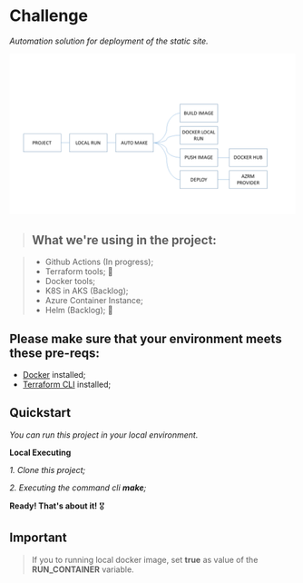 # Challenge
_Automation solution for deployment of the static site._

![alt text for image](assets/local_flow.png)
                                                                    
> ## What we're using in the project:

> * Github Actions (In progress);
> * Terraform tools; 🚀
> * Docker tools;
> * K8S in AKS (Backlog);
> * Azure Container Instance;
> * Helm (Backlog); 🥰


## Please make sure that your environment meets these pre-reqs:

* [Docker](https://hub.docker.com/editions/community/docker-ce-desktop-windows) installed;
* [Terraform CLI](https://www.terraform.io/downloads.html) installed;

## Quickstart

_You can run this project in your local environment._

__Local Executing__

_1. Clone this project;_

_2. Executing the command cli __make__;_

__Ready! That's about it!__ 🎖️

## Important

> If you to running local docker image, set **true** as  value of the **RUN_CONTAINER** variable.







